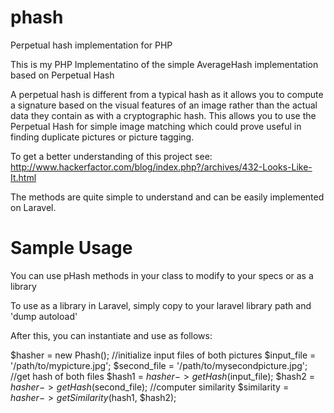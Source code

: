 phash
=====

Perpetual hash implementation for PHP

This is my PHP Implementatino of the simple AverageHash implementation based on Perpetual Hash

A perpetual hash is different from a typical hash as it allows you to compute a signature based
on the visual features of an image rather than the actual data they contain as with a cryptographic
hash. This allows you to use the Perpetual Hash for simple image matching which could prove useful
in finding duplicate pictures or picture tagging.

To get a better understanding of this project see: 
http://www.hackerfactor.com/blog/index.php?/archives/432-Looks-Like-It.html

The methods are quite simple to understand and can be easily implemented on Laravel.

Sample Usage
============
You can use pHash methods in your class to modify to your specs or as a library
 
To use as a library in Laravel, simply copy to your laravel library path and 'dump autoload'

After this, you can instantiate and use as follows:

$hasher = new Phash();
//initialize input files of both pictures 
$input_file = '/path/to/mypicture.jpg';
$second_file = '/path/to/mysecondpicture.jpg';
//get hash of both files
$hash1 = $hasher->getHash($input_file);
$hash2 = $hasher->getHash($second_file);
//computer similarity
$similarity = $hasher->getSimilarity($hash1, $hash2); 
